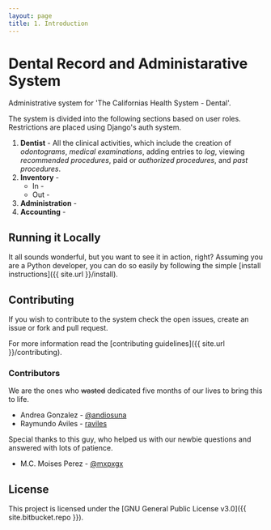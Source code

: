 ```yaml
---
layout: page
title: 1. Introduction
---
```


# Dental Record and Administarative System

Administrative system for 'The Californias Health System - Dental'.

The system is divided into the following sections based on user roles. Restrictions are placed using Django's auth system.

1. **Dentist** - All the clinical activities, which include the creation of *odontograms*, *medical examinations*, adding entries to *log*, viewing *recommended procedures*, paid or *authorized procedures*, and *past procedures*.
2. **Inventory** -
    - In -
    - Out -
3. **Administration** -
4. **Accounting** -

## Running it Locally

It all sounds wonderful, but you want to see it in action, right? Assuming you are a Python developer, you can do so easily by following the simple [install instructions]({{ site.url }}/install).

## Contributing

If you wish to contribute to the system check the open issues, create an issue or fork and pull request.

For more information read the [contributing guidelines]({{ site.url }}/contributing).

### Contributors

We are the ones who ~~wasted~~ dedicated five months of our lives to bring this to life.

* Andrea Gonzalez - [@andiosuna](https://twitter.com/andiosuna)
* Raymundo Aviles - [raviles](https://bitbucket.org/raviles)

Special thanks to this guy, who helped us with our newbie questions and answered with lots of patience.

* M.C. Moises Perez - [@mxpxgx](https://twitter.com/mxpxgx)

## License

This project is licensed under the [GNU General Public License v3.0]({{ site.bitbucket.repo }}).
